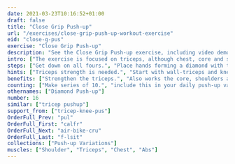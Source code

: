 ```yaml
---
date: 2021-03-23T10:16:52+01:00
draft: false
title: "Close Grip Push-up"
url: "/exercises/close-grip-push-up-workout-exercise"
eid: "close-g-pus"
exercise: "Close Grip Push-up"
description: "See the Close Grip Push-up exercise, including video demonstration, instructions on how-to perform, benefits, activated body parts and related exercises."
intro: ["The exercise is focused on triceps, although chest, core and shoulders are also involved."]
steps: ["Get down on all fours.", "Place hands forming a diamond with thumb and indicator fingers.", "Straighten arms and legs.", "Lower the body, the chest nearly touches the floor.", "Pause, then straight your arms and push back up."]
hints: ["Triceps strength is needed.", "Start with wall-triceps and knee-triceps push-ups, if needed.", "keep your core engaged, the all body in a straight line."]
benefits: ["Strengthen the triceps.", "Also works the core, shoulders and chest."]
counting: ["Make series of 10.", "include this in your daily push-up variations."]
othernames: ["Diamond Push-up"]
number: 16
similar: ["tricep pushup"]
support_from: ["tricep-knee-pus"]
OrderFull_Prev: "pul"
OrderFull_First: "calfr"
OrderFull_Next: "air-bike-cru"
OrderFull_Last: "f-lsit"
collections: ["Push-up Variations"]
muscles: ["Shoulder", "Triceps", "Chest", "Abs"]
---
```

